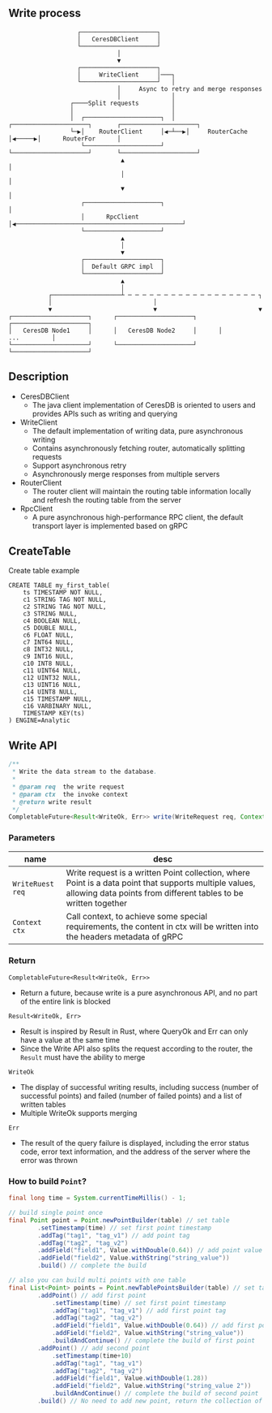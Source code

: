 
## Write process

```
                   ┌─────────────────────┐  
                   │   CeresDBClient     │  
                   └─────────────────────┘  
                              │  
                              ▼  
                   ┌─────────────────────┐  
                   │     WriteClient     │───┐  
                   └─────────────────────┘   │  
                              │     Async to retry and merge responses  
                              │              │  
                 ┌────Split requests         │  
                 │                           │  
                 │  ┌─────────────────────┐  │   ┌─────────────────────┐       ┌─────────────────────┐
                 └─▶│    RouterClient     │◀─┴──▶│     RouterCache     │◀─────▶│      RouterFor      │
                    └─────────────────────┘      └─────────────────────┘       └─────────────────────┘
                               ▲                                                          │  
                               │                                                          │  
                               ▼                                                          │  
                    ┌─────────────────────┐                                               │  
                    │      RpcClient      │◀──────────────────────────────────────────────┘  
                    └─────────────────────┘  
                               ▲  
                               │  
                               ▼  
                    ┌─────────────────────┐  
                    │  Default GRPC impl  │  
                    └─────────────────────┘  
                               ▲  
                               │  
           ┌───────────────────┴ ─ ─ ─ ─ ─ ─ ─ ─ ─ ─ ─ ─ ─ ─ ─ ─ ─ ─ ┐  
           │                            │  
           ▼                            ▼                            ▼  
┌─────────────────────┐      ┌─────────────────────┐      ┌─────────────────────┐  
│   CeresDB Node1     │      │   CeresDB Node2     │      │         ...         │  
└─────────────────────┘      └─────────────────────┘      └─────────────────────┘  
```

## Description
- CeresDBClient
  - The java client implementation of CeresDB is oriented to users and provides APIs such as writing and querying
- WriteClient
    - The default implementation of writing data, pure asynchronous writing
    - Contains asynchronously fetching router, automatically splitting requests
    - Support asynchronous retry 
    - Asynchronously merge responses from multiple servers
- RouterClient
  - The router client will maintain the routing table information locally and refresh the routing table from the server
- RpcClient
  - A pure asynchronous high-performance RPC client, the default transport layer is implemented based on gRPC


## CreateTable
Create table example
```
CREATE TABLE my_first_table(
    ts TIMESTAMP NOT NULL,
    c1 STRING TAG NOT NULL,
    c2 STRING TAG NOT NULL,
    c3 STRING NULL,
    c4 BOOLEAN NULL,    
    c5 DOUBLE NULL,
    c6 FLOAT NULL,    
    c7 INT64 NULL,
    c8 INT32 NULL,
    c9 INT16 NULL,
    c10 INT8 NULL,
    c11 UINT64 NULL,
    c12 UINT32 NULL,
    c13 UINT16 NULL,
    c14 UINT8 NULL,
    c15 TIMESTAMP NULL,
    c16 VARBINARY NULL,
    TIMESTAMP KEY(ts)
) ENGINE=Analytic
```

## Write API

```java
/**
 * Write the data stream to the database.
 *
 * @param req  the write request
 * @param ctx  the invoke context
 * @return write result
 */
CompletableFuture<Result<WriteOk, Err>> write(WriteRequest req, Context ctx);
```

### Parameters
| name             | desc                                                                                                                                                                      |
|------------------|---------------------------------------------------------------------------------------------------------------------------------------------------------------------------|
| `WriteRuest req` | Write request is a written Point collection, where Point is a data point that supports multiple values, allowing data points from different tables to be written together |
| `Context ctx`    | Call context, to achieve some special requirements, the content in ctx will be written into the headers metadata of gRPC                                                                                                                                                                           |

### Return

`CompletableFuture<Result<WriteOk, Err>>`
- Return a future, because write is a pure asynchronous API, and no part of the entire link is blocked

`Result<WriteOk, Err>`
- Result is inspired by Result in Rust, where QueryOk and Err can only have a value at the same time
- Since the Write API also splits the request according to the router, the `Result` must have the ability to merge

`WriteOk`
- The display of successful writing results, including success (number of successful points) and failed (number of failed points) and a list of written tables
- Multiple WriteOk supports merging

`Err`
- The result of the query failure is displayed, including the error status code, error text information, and the address of the server where the error was thrown

### How to build `Point`?
```java
final long time = System.currentTimeMillis() - 1;

// build single point once
final Point point = Point.newPointBuilder(table) // set table
        .setTimestamp(time) // set first point timestamp
        .addTag("tag1", "tag_v1") // add point tag
        .addTag("tag2", "tag_v2")
        .addField("field1", Value.withDouble(0.64)) // add point value
        .addField("field2", Value.withString("string_value"))
        .build() // complete the build

// also you can build multi points with one table
final List<Point> points = Point.newTablePointsBuilder(table) // set table
        .addPoint() // add first point
            .setTimestamp(time) // set first point timestamp
            .addTag("tag1", "tag_v1") // add first point tag
            .addTag("tag2", "tag_v2") 
            .addField("field1", Value.withDouble(0.64)) // add first point value
            .addField("field2", Value.withString("string_value"))
            .buildAndContinue() // complete the build of first point
        .addPoint() // add second point
            .setTimestamp(time+10)
            .addTag("tag1", "tag_v1")
            .addTag("tag2", "tag_v2")
            .addField("field1", Value.withDouble(1.28))
            .addField("field2", Value.withString("string_value 2"))
            .buildAndContinue() // complete the build of second point
        .build() // No need to add new point, return the collection of point
```

